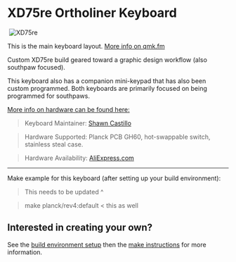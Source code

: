 # XD75re Ortholiner Keyboard

​
![XD75re](http://need-image-hosted-somewhere-link-goes-here.com)
​

This is the main keyboard layout. [More info on qmk.fm](http://qmk.fm/planck/)

Custom XD75re build geared toward a graphic design workflow (also southpaw focused).

This keyboard also has a companion mini-keypad that has also been custom programmed. Both keyboards are primarily focused on being programmed for southpaws.

[More info on hardware can be found here:](http://need-new-link-for-this-section/)
​

> Keyboard Maintainer: [Shawn Castillo](https://github.com/s-castillo)

> Hardware Supported: Planck PCB GH60, hot-swappable switch, stainless steal case.

> Hardware Availability: [AliExpress.com](https://www.aliexpress.com/item/xd75re-xd75am-xd75-Custom-Mechanical-Keyboard-75-keys-Underglow-RGB-PCB-GH60-60-programmed-gh60-kle/32818745981.html?spm=a2g0s.9042311.0.0.qVvwok)
> ​

---

Make example for this keyboard (after setting up your build environment):

> This needs to be updated ^

> make planck/rev4:default < this as well

## Interested in creating your own?

See the [build environment setup](https://docs.qmk.fm/build_environment_setup.html) then the [make instructions](https://docs.qmk.fm/make_instructions.html) for more information.
